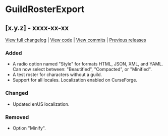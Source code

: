 # GuildRosterExport

## [x.y.z] - xxxx-xx-xx
[View full changelog](https://github.com/CruelDrool/GuildRosterExport/blob/master/CHANGELOG-FULL.md) | [View code](https://github.com/CruelDrool/GuildRosterExport/tree/x.y.z) | [View commits](https://github.com/CruelDrool/GuildRosterExport/compare/1.2.7...x.y.z) | [Previous releases](https://github.com/CruelDrool/GuildRosterExport/releases)

### Added
- A radio option named "Style" for formats HTML, JSON, XML, and YAML. Can now select between: "Beautified", "Compacted", or "Minified".
- A test roster for characters without a guild.
- Support for all locales. Localization enabled on CurseForge.

### Changed
- Updated enUS localization.

### Removed
- Option "Minify".
